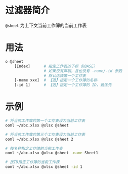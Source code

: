 # 过滤器简介

`@sheet` 为上下文当前工作簿的当前工作表

# 用法

```bash
o @sheet
    [Index]      # 指定工作表的下标（0BASE）
                 # 如果没有声明，且也没有 -name/-id 参数
                 # 默认选择第一个工作表    
    [-name xxx]  # 【选】指定一个工作簿的名称
    [-id 1]      # 【选】指定一个工作簿的 ID，最优先
```

# 示例

```bash
# 将当前工作簿的第一个工作表设为当前工作表
ooml ~/abc.xlsx @xlsx @sheet

# 将当前工作簿的第三个工作表设为当前工作表
ooml ~/abc.xlsx @xlsx @sheet 2

# 按名称指定工作簿的当前工作表
ooml ~/abc.xlsx @xlsx @sheet -name Sheet1

# 按ID指定工作簿的当前工作表
ooml ~/abc.xlsx @xlsx @sheet -id 1
```

